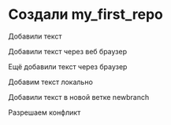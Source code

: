 # Создали my_first_repo

Добавили текст

Добавили текст через веб браузер

Ещё добавили текст через браузер

Добавим текст локально

Добавили текст в новой ветке newbranch

Разрешаем конфликт
